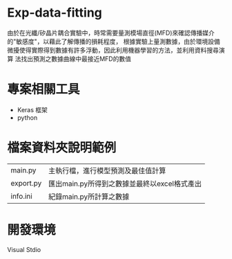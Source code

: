 # Exp-data-fitting 

由於在光纖/矽晶片耦合實驗中，時常需要量測模場直徑(MFD)來確認傳播媒介的"敏感度"，以藉此了解傳播的損耗程度，
根據實驗上量測數據，由於環境設備微擾使得實際得到數據有許多浮動，因此利用機器學習的方法，並利用資料搜尋演算
法找出預測之數據曲線中最接近MFD的數值<h1>
# 專案相關工具
* Keras 框架
* python
# 檔案資料夾說明範例
  <table>
   <tr>
    <td>main.py</td>
    <td>主執行檔，進行模型預測及最佳值計算</td>
  </tr>
    <tr>
    <td>export.py</td>
    <td>匯出main.py所得到之數據並最終以excel格式產出</td>
  </tr>
     <tr>
    <td>info.ini</td>
    <td>紀錄main.py所計算之數據</td>
  </tr>
  </table>
  
# 開發環境
 Visual Stdio 

 
